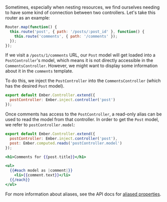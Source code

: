 Sometimes, especially when nesting resources, we find ourselves needing
to have some kind of connection between two controllers. Let's take this
router as an example:

```app/router.js
Router.map(function() {
  this.route('post', { path: '/posts/:post_id' }, function() {
    this.route('comments', { path: '/comments' });
  });
});
```

If we visit a `/posts/1/comments` URL, our `Post` model will get
loaded into a `PostController`'s model, which means it is not directly
accessible in the `CommentsController`. However, we might want to display
some information about it in the `comments` template.

To do this, we inject the `PostController` into the
`CommentsController` (which has the desired `Post` model).

```app/controllers/comments.js
export default Ember.Controller.extend({
  postController: Ember.inject.controller('post')
});
```

Once comments has access to the `PostController`, a read-only alias can be
used to read the model from that controller. In order to get the
`Post` model, we refer to `postController.model`:

```app/controllers/comments.js
export default Ember.Controller.extend({
  postController: Ember.inject.controller('post'),
  post: Ember.computed.reads('postController.model')
});
```

```app/templates/comments.hbs
<h1>Comments for {{post.title}}</h1>

<ul>
  {{#each model as |comment|}}
    <li>{{comment.text}}</li>
  {{/each}}
</ul>
```

For more information about aliases, see the API docs for
[aliased properties](http://emberjs.com/api/#method_computed_alias).
